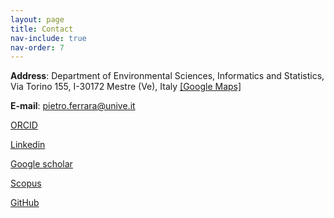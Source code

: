 ```yaml
---
layout: page
title: Contact
nav-include: true
nav-order: 7
---
```


**Address**: Department of Environmental Sciences, Informatics and Statistics,
Via Torino 155, I-30172 Mestre (Ve), Italy [[Google Maps]](https://maps.app.goo.gl/ajDxVKwKmTHeQuRN6)

**E-mail**: [pietro.ferrara@unive.it](mailto:pietro.ferrara@unive.it)

[ORCID](https://orcid.org/0000-0002-4678-933X)

[Linkedin](https://www.linkedin.com/in/pietroferrara/)

[Google scholar](https://scholar.google.com/citations?user=y1SCHOEAAAAJ)

[Scopus](https://www.scopus.com/authid/detail.uri?authorId=24172958700)

[GitHub](https://github.com/pietroferrara/)